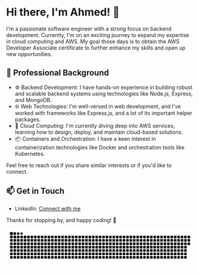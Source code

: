 # Hi there, I'm Ahmed! 👋

I'm a passionate software engineer with a strong focus on backend development.
Currently, I'm on an exciting journey to expand my expertise in cloud computing and AWS.
My goal those days is to obtain the AWS Developer Associate certificate to further enhance my skills and open up new opportunities.

## 💼 Professional Background

- ⚙ Backend Development: I have hands-on experience in building robust and scalable backend systems using technologies like Node.js, Express, and MongoDB.
- 🌐 Web Technologies: I'm well-versed in web development, and I've worked with frameworks like Express.js, and a lot of its important helper packages.
- 🚀 Cloud Computing: I'm currently diving deep into AWS services, learning how to design, deploy, and maintain cloud-based solutions.
- 📦 Containers and Orchestration: I have a keen interest in containerization technologies like Docker and orchestration tools like Kubernetes.


<!--START_SECTION:waka-->
<!--END_SECTION:waka-->

Feel free to reach out if you share similar interests or if you'd like to connect.

## 📫 Get in Touch

- LinkedIn: [Connect with me](linkedin.com/in/ahmed-salem-62ab41195)

Thanks for stopping by, and happy coding! 🚀


<picture>
  <source media="(prefers-color-scheme: dark)" srcset="https://raw.githubusercontent.com/ASalem404/ASalem404/output/github-contribution-grid-snake-dark.svg">
  <source media="(prefers-color-scheme: light)" srcset="https://raw.githubusercontent.com/ASalem404/ASalem404/output/github-contribution-grid-snake.svg">
  <img alt="github contribution grid snake animation" src="https://raw.githubusercontent.com/ASalem404/ASalem404/output/github-contribution-grid-snake.svg">
</picture>

